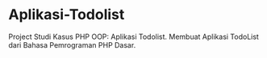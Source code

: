 # Aplikasi-Todolist

Project Studi Kasus PHP OOP: Aplikasi Todolist.
Membuat Aplikasi TodoList dari Bahasa Pemrograman PHP Dasar.

